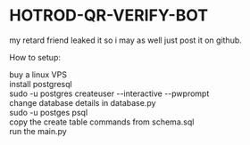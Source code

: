 # HOTROD-QR-VERIFY-BOT

my retard friend leaked it so i may as well just post it on github.


How to setup:

buy a linux VPS\
install postgresql\
sudo -u postgres createuser --interactive --pwprompt\
change database details in database.py\
sudo -u postges psql\
copy the create table commands from schema.sql\
run the main.py

